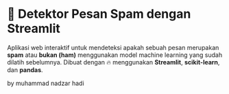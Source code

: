 # 📨 Detektor Pesan Spam dengan Streamlit

Aplikasi web interaktif untuk mendeteksi apakah sebuah pesan merupakan **spam** atau **bukan (ham)** menggunakan model machine learning yang sudah dilatih sebelumnya. Dibuat dengan 🔥 menggunakan **Streamlit**, **scikit-learn**, dan **pandas**.

by muhammad nadzar hadi
